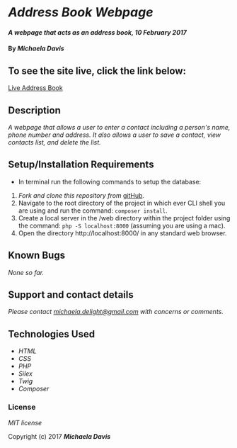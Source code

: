 # _Address Book Webpage_

#### _A webpage that acts as an address book, 10 February 2017_

#### By _**Michaela Davis**_

## To see the site live, click the link below:
[Live Address Book](https://php-address-book.herokuapp.com/)

## Description

_A webpage that allows a user to enter a contact including a person's name, phone number and address. It also allows a user to save a contact, view contacts list, and delete the list._

## Setup/Installation Requirements

* In terminal run the following commands to setup the database:

1. _Fork and clone this repository from_ [gitHub](https://github.com/michaela-davis/php_address-book.git).
2. Navigate to the root directory of the project in which ever CLI shell you are using and run the command: `composer install`.
3. Create a local server in the /web directory within the project folder using the command: `php -S localhost:8000` (assuming you are using a mac).
4. Open the directory http://localhost:8000/ in any standard web browser.

## Known Bugs

_None so far._

## Support and contact details

_Please contact michaela.delight@gmail.com with concerns or comments._

## Technologies Used

* _HTML_
* _CSS_
* _PHP_
* _Silex_
* _Twig_
* _Composer_

### License

*MIT license*

Copyright (c) 2017 **_Michaela Davis_**
